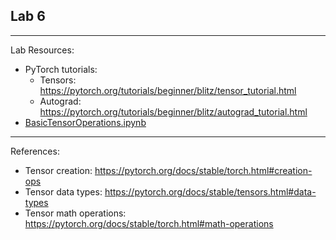 ## Lab 6

***
Lab Resources: 
* PyTorch tutorials:
    * Tensors: https://pytorch.org/tutorials/beginner/blitz/tensor_tutorial.html
    * Autograd: https://pytorch.org/tutorials/beginner/blitz/autograd_tutorial.html
* [BasicTensorOperations.ipynb](./BasicTensorOperations.ipynb)

***
References:
 - Tensor creation: https://pytorch.org/docs/stable/torch.html#creation-ops
 - Tensor data types: https://pytorch.org/docs/stable/tensors.html#data-types
 - Tensor math operations: https://pytorch.org/docs/stable/torch.html#math-operations
